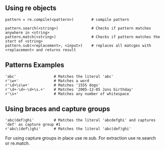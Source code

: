 ## Using re objects

    pattern = re.compile(<pattern>)        # compile pattern
   
    pattern.search(<string>)               # Checks if pattern matches anywhere in <string>
    pattern.match(<string>)                # Checks if pattern matches the start of <string>
    pattern.sub(<replacement>, <input>)    # replaces all matcges with <replacement> and returns result


## Patterns Examples

    'abc'                 # Matches the literal 'abc'
    r'\w+'                # Matches a word
    r'\d+\s\w+'           # Matches '1555 dogs'
    r'\d+-\d+-\d+\s.+'    # Matches '2005-12-05 Jons birthday'
    r'\s+'                # Matches any number of whitespace

## Using braces and capture groups
    
    'abc(def)ghi'         # Matches the literal 'abcdefghi' and captures 'def' as capture group #1
    r'abc\(def\)ghi'      # Matches the literal 'abc(def)ghi'

For using capture groups in place use re.sub. For extraction use re.search or re.match.
